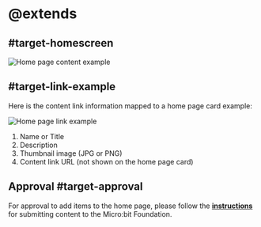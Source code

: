 # @extends

## #target-homescreen

![Home page content example](/static/mb/homepage-content-example.jpg)

## #target-link-example

Here is the content link information mapped to a home page card example:

![Home page link example](/static/mb/homepage-link-example.jpg)

1. Name or Title
2. Description
3. Thumbnail image (JPG or PNG)
4. Content link URL (not shown on the home page card)

## Approval #target-approval

For approval to add items to the home page, please follow the **[instructions](https://support.microbit.org/support/solutions/articles/19000054952-makecode-extension-and-tutorial-approval)** for submitting content to the Micro:bit Foundation.